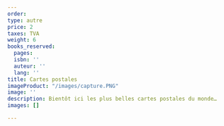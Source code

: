 ```yaml
---
order: 
type: autre
price: 2
taxes: TVA
weight: 6
books_reserved:
  pages: 
  isbn: ''
  auteur: ''
  lang: ''
title: Cartes postales
imageProduct: "/images/capture.PNG"
image: ''
description: Bientôt ici les plus belles cartes postales du monde…
images: []

---
```

